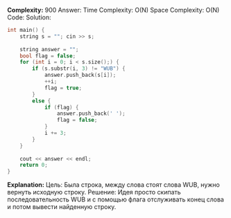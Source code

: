**Complexity:** 900
Answer:
	Time Complexity: O(N)
	Space Complexity: O(N)
Code:
Solution:
```cpp
int main() {  
    string s = ""; cin >> s;  
  
    string answer = "";  
    bool flag = false;  
    for (int i = 0; i < s.size();) {  
        if (s.substr(i, 3) != "WUB") {  
            answer.push_back(s[i]);  
            ++i;  
            flag = true;  
        }  
        else {  
            if (flag) {  
                answer.push_back(' ');  
                flag = false;  
            }  
            i += 3;  
        }  
    }  
  
    cout << answer << endl;  
    return 0;  
}
```
**Explanation:**
	Цель: Была строка, между слова стоят слова WUB, нужно вернуть исходную строку.
	Решение: Идея просто скипать последовательность WUB и с помощью флага отслуживать конец слова и потом вывести найденную строку.